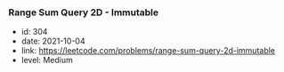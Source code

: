 ### Range Sum Query 2D - Immutable

* id: 304
* date: 2021-10-04
* link: https://leetcode.com/problems/range-sum-query-2d-immutable
* level: Medium
